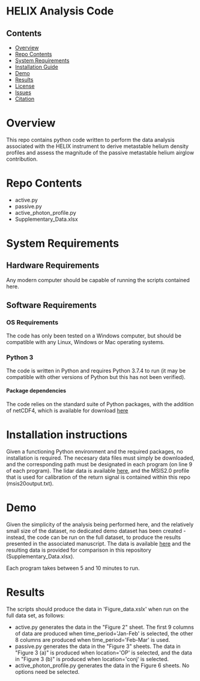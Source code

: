 # HELIX Analysis Code

## Contents

- [Overview](#overview)
- [Repo Contents](#repo-contents)
- [System Requirements](#system-requirements)
- [Installation Guide](#installation-guide)
- [Demo](#demo)
- [Results](#results)
- [License](./LICENSE)
- [Issues](https://github.com/ebridge2/lol/issues)
- [Citation](#citation)

# Overview

This repo contains python code written to perform the data analysis associated with the HELIX instrument to derive metastable helium density profiles and assess the magnitude of the passive metastable helium airglow contribution.

# Repo Contents

- active.py
- passive.py
- active_photon_profile.py
- Supplementary_Data.xlsx

# System Requirements

## Hardware Requirements

Any modern computer should be capable of running the scripts contained here.

## Software Requirements

### OS Requirements

The code has only been tested on a Windows computer, but should be compatible with any Linux, Windows or Mac operating systems.

### Python 3

The code is written in Python and requires Python 3.7.4 to run (it may be compatible with other versions of Python but this has not been verified).

#### Package dependencies 

The code relies on the standard suite of Python packages, with the addition of netCDF4, which is available for download [here](https://pypi.org/project/netCDF4/#files)

# Installation instructions

Given a functioning Python environment and the required packages, no installation is required. The necesary data files must simply be downloaded, and the corresponding path must be designated in each program (on line 9 of each program). The lidar data is available [here](https://figshare.com/s/b68943b88521b1ce696d), and the MSIS2.0 profile that is used for calibration of the return signal is contained within this repo (msis20output.txt).

# Demo

Given the simplicity of the analysis being performed here, and the relatively small size of the dataset, no dedicated demo dataset has been created - instead, the code can be run on the full dataset, to produce the results presented in the associated manuscript. The data is available [here](https://figshare.com/s/b68943b88521b1ce696d) and the resulting data is provided for comparison in this repository (Supplementary_Data.xlsx).

Each program takes between 5 and 10 minutes to run.

# Results

The scripts should produce the data in 'Figure_data.xslx' when run on the full data set, as follows:
- active.py generates the data in the "Figure 2" sheet. The first 9 columns of data are produced when time_period='Jan-Feb' is selected, the other 8 columns are produced when time_period='Feb-Mar' is used.
- passive.py generates the data in the "Figure 3" sheets. The data in "Figure 3 (a)" is produced when location='OP' is selected, and the data in "Figure 3 (b)" is produced when location='conj' is selected.
- active_photon_profile.py generates the data in the Figure 6 sheets. No options need be selected.
